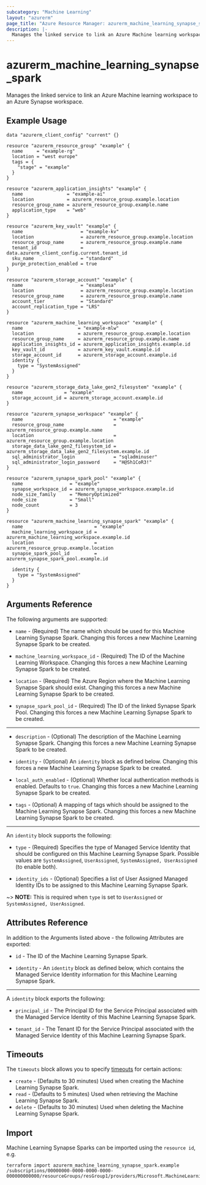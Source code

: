 ```yaml
---
subcategory: "Machine Learning"
layout: "azurerm"
page_title: "Azure Resource Manager: azurerm_machine_learning_synapse_spark"
description: |-
  Manages the linked service to link an Azure Machine learning workspace to an Azure Synapse workspace.
---
```


# azurerm_machine_learning_synapse_spark

Manages the linked service to link an Azure Machine learning workspace to an Azure Synapse workspace.

## Example Usage

```hcl
data "azurerm_client_config" "current" {}

resource "azurerm_resource_group" "example" {
  name     = "example-rg"
  location = "west europe"
  tags = {
    "stage" = "example"
  }
}

resource "azurerm_application_insights" "example" {
  name                = "example-ai"
  location            = azurerm_resource_group.example.location
  resource_group_name = azurerm_resource_group.example.name
  application_type    = "web"
}

resource "azurerm_key_vault" "example" {
  name                     = "example-kv"
  location                 = azurerm_resource_group.example.location
  resource_group_name      = azurerm_resource_group.example.name
  tenant_id                = data.azurerm_client_config.current.tenant_id
  sku_name                 = "standard"
  purge_protection_enabled = true
}

resource "azurerm_storage_account" "example" {
  name                     = "examplesa"
  location                 = azurerm_resource_group.example.location
  resource_group_name      = azurerm_resource_group.example.name
  account_tier             = "Standard"
  account_replication_type = "LRS"
}

resource "azurerm_machine_learning_workspace" "example" {
  name                    = "example-mlw"
  location                = azurerm_resource_group.example.location
  resource_group_name     = azurerm_resource_group.example.name
  application_insights_id = azurerm_application_insights.example.id
  key_vault_id            = azurerm_key_vault.example.id
  storage_account_id      = azurerm_storage_account.example.id
  identity {
    type = "SystemAssigned"
  }
}

resource "azurerm_storage_data_lake_gen2_filesystem" "example" {
  name               = "example"
  storage_account_id = azurerm_storage_account.example.id
}

resource "azurerm_synapse_workspace" "example" {
  name                                 = "example"
  resource_group_name                  = azurerm_resource_group.example.name
  location                             = azurerm_resource_group.example.location
  storage_data_lake_gen2_filesystem_id = azurerm_storage_data_lake_gen2_filesystem.example.id
  sql_administrator_login              = "sqladminuser"
  sql_administrator_login_password     = "H@Sh1CoR3!"
}

resource "azurerm_synapse_spark_pool" "example" {
  name                 = "example"
  synapse_workspace_id = azurerm_synapse_workspace.example.id
  node_size_family     = "MemoryOptimized"
  node_size            = "Small"
  node_count           = 3
}

resource "azurerm_machine_learning_synapse_spark" "example" {
  name                          = "example"
  machine_learning_workspace_id = azurerm_machine_learning_workspace.example.id
  location                      = azurerm_resource_group.example.location
  synapse_spark_pool_id         = azurerm_synapse_spark_pool.example.id

  identity {
    type = "SystemAssigned"
  }
}
```

## Arguments Reference

The following arguments are supported:

* `name` - (Required) The name which should be used for this Machine Learning Synapse Spark. Changing this forces a new Machine Learning Synapse Spark to be created.

* `machine_learning_workspace_id` - (Required) The ID of the Machine Learning Workspace. Changing this forces a new Machine Learning Synapse Spark to be created.

* `location` - (Required) The Azure Region where the Machine Learning Synapse Spark should exist. Changing this forces a new Machine Learning Synapse Spark to be created.

* `synapse_spark_pool_id` - (Required) The ID of the linked Synapse Spark Pool. Changing this forces a new Machine Learning Synapse Spark to be created.

---

* `description` - (Optional) The description of the Machine Learning Synapse Spark. Changing this forces a new Machine Learning Synapse Spark to be created.

* `identity` - (Optional) An `identity` block as defined below. Changing this forces a new Machine Learning Synapse Spark to be created.

* `local_auth_enabled` - (Optional) Whether local authentication methods is enabled. Defaults to `true`. Changing this forces a new Machine Learning Synapse Spark to be created.

* `tags` - (Optional) A mapping of tags which should be assigned to the Machine Learning Synapse Spark. Changing this forces a new Machine Learning Synapse Spark to be created.

---

An `identity` block supports the following:

* `type` - (Required) Specifies the type of Managed Service Identity that should be configured on this Machine Learning Synapse Spark. Possible values are `SystemAssigned`, `UserAssigned`, `SystemAssigned, UserAssigned` (to enable both).

* `identity_ids` - (Optional) Specifies a list of User Assigned Managed Identity IDs to be assigned to this Machine Learning Synapse Spark.

~> **NOTE:** This is required when `type` is set to `UserAssigned` or `SystemAssigned, UserAssigned`.

## Attributes Reference

In addition to the Arguments listed above - the following Attributes are exported: 

* `id` - The ID of the Machine Learning Synapse Spark.

* `identity` - An `identity` block as defined below, which contains the Managed Service Identity information for this Machine Learning Synapse Spark.

---

A `identity` block exports the following:

* `principal_id` - The Principal ID for the Service Principal associated with the Managed Service Identity of this Machine Learning Synapse Spark.

* `tenant_id` - The Tenant ID for the Service Principal associated with the Managed Service Identity of this Machine Learning Synapse Spark.

## Timeouts

The `timeouts` block allows you to specify [timeouts](https://www.terraform.io/docs/configuration/resources.html#timeouts) for certain actions:

* `create` - (Defaults to 30 minutes) Used when creating the Machine Learning Synapse Spark.
* `read` - (Defaults to 5 minutes) Used when retrieving the Machine Learning Synapse Spark.
* `delete` - (Defaults to 30 minutes) Used when deleting the Machine Learning Synapse Spark.

## Import

Machine Learning Synapse Sparks can be imported using the `resource id`, e.g.

```shell
terraform import azurerm_machine_learning_synapse_spark.example /subscriptions/00000000-0000-0000-0000-000000000000/resourceGroups/resGroup1/providers/Microsoft.MachineLearningServices/workspaces/workspace1/computes/compute1
```
